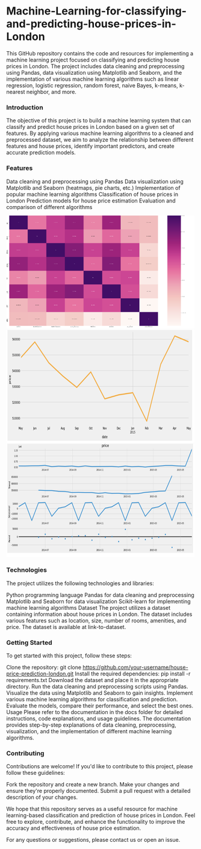 # Machine-Learning-for-classifying-and-predicting-house-prices-in-London

This GitHub repository contains the code and resources for implementing a machine learning project focused on classifying and predicting house prices in London. The project includes data cleaning and preprocessing using Pandas, data visualization using Matplotlib and Seaborn, and the implementation of various machine learning algorithms such as linear regression, logistic regression, random forest, naive Bayes, k-means, k-nearest neighbor, and more.


### Introduction

The objective of this project is to build a machine learning system that can classify and predict house prices in London based on a given set of features. By applying various machine learning algorithms to a cleaned and preprocessed dataset, we aim to analyze the relationship between different features and house prices, identify important predictors, and create accurate prediction models.

### Features
Data cleaning and preprocessing using Pandas
Data visualization using Matplotlib and Seaborn (heatmaps, pie charts, etc.)
Implementation of popular machine learning algorithms
Classification of house prices in London
Prediction models for house price estimation
Evaluation and comparison of different algorithms

<img src="g1.png" width="500" height="300">
<img src="g2.png" width="500" height="300">
<img src="/g3.png" width="500" height="300">

### Technologies

The project utilizes the following technologies and libraries:

Python programming language
Pandas for data cleaning and preprocessing
Matplotlib and Seaborn for data visualization
Scikit-learn for implementing machine learning algorithms
Dataset
The project utilizes a dataset containing information about house prices in London. The dataset includes various features such as location, size, number of rooms, amenities, and price. The dataset is available at link-to-dataset.

### Getting Started

To get started with this project, follow these steps:

Clone the repository: git clone https://github.com/your-username/house-price-prediction-london.git
Install the required dependencies: pip install -r requirements.txt
Download the dataset and place it in the appropriate directory.
Run the data cleaning and preprocessing scripts using Pandas.
Visualize the data using Matplotlib and Seaborn to gain insights.
Implement various machine learning algorithms for classification and prediction.
Evaluate the models, compare their performance, and select the best ones.
Usage
Please refer to the documentation in the docs folder for detailed instructions, code explanations, and usage guidelines. The documentation provides step-by-step explanations of data cleaning, preprocessing, visualization, and the implementation of different machine learning algorithms.

### Contributing
Contributions are welcome! If you'd like to contribute to this project, please follow these guidelines:

Fork the repository and create a new branch.
Make your changes and ensure they're properly documented.
Submit a pull request with a detailed description of your changes.

We hope that this repository serves as a useful resource for machine learning-based classification and prediction of house prices in London. Feel free to explore, contribute, and enhance the functionality to improve the accuracy and effectiveness of house price estimation.

For any questions or suggestions, please contact us or open an issue.
